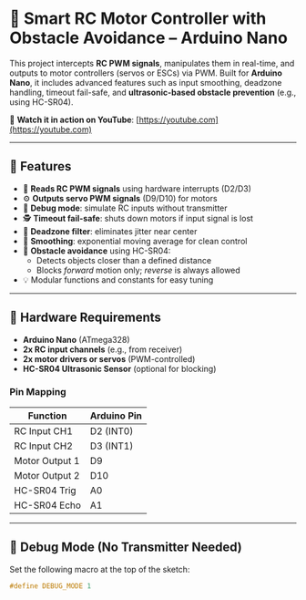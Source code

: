# 🧠 Smart RC Motor Controller with Obstacle Avoidance – Arduino Nano

This project intercepts **RC PWM signals**, manipulates them in real-time, and outputs to motor controllers (servos or ESCs) via PWM. Built for **Arduino Nano**, it includes advanced features such as input smoothing, deadzone handling, timeout fail-safe, and **ultrasonic-based obstacle prevention** (e.g., using HC-SR04).

🎥 **Watch it in action on YouTube**: [https://youtube.com](https://youtube.com)

---

## 🚀 Features

- 🧲 **Reads RC PWM signals** using hardware interrupts (D2/D3)
- ⚙️ **Outputs servo PWM signals** (D9/D10) for motors
- 🧪 **Debug mode**: simulate RC inputs without transmitter
- 🕵️ **Timeout fail-safe**: shuts down motors if input signal is lost
- 🧯 **Deadzone filter**: eliminates jitter near center
- 🧼 **Smoothing**: exponential moving average for clean control
- 🧱 **Obstacle avoidance** using HC-SR04:
  - Detects objects closer than a defined distance
  - Blocks *forward* motion only; *reverse* is always allowed
- 💡 Modular functions and constants for easy tuning

---

## 🧰 Hardware Requirements

- **Arduino Nano** (ATmega328)
- **2x RC input channels** (e.g., from receiver)
- **2x motor drivers or servos** (PWM-controlled)
- **HC-SR04 Ultrasonic Sensor** (optional for blocking)

### Pin Mapping

| Function        | Arduino Pin |
|----------------|-------------|
| RC Input CH1    | D2 (INT0)   |
| RC Input CH2    | D3 (INT1)   |
| Motor Output 1  | D9          |
| Motor Output 2  | D10         |
| HC-SR04 Trig    | A0          |
| HC-SR04 Echo    | A1          |

---

## 🧪 Debug Mode (No Transmitter Needed)

Set the following macro at the top of the sketch:

```cpp
#define DEBUG_MODE 1
